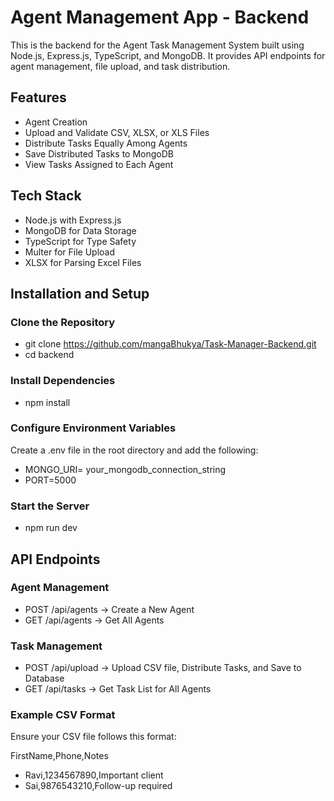 # **Agent Management App - Backend**
This is the backend for the Agent Task Management System built using Node.js, Express.js, TypeScript, and MongoDB. It provides API endpoints for agent management, file upload, and task distribution.

## Features
- Agent Creation
- Upload and Validate CSV, XLSX, or XLS Files
- Distribute Tasks Equally Among Agents
- Save Distributed Tasks to MongoDB
- View Tasks Assigned to Each Agent

## Tech Stack
- Node.js with Express.js
- MongoDB for Data Storage
- TypeScript for Type Safety
- Multer for File Upload
- XLSX for Parsing Excel Files

## Installation and Setup
### Clone the Repository
- git clone https://github.com/mangaBhukya/Task-Manager-Backend.git
- cd backend

### Install Dependencies
- npm install

### Configure Environment Variables
Create a .env file in the root directory and add the following:
- MONGO_URI= your_mongodb_connection_string
- PORT=5000

### Start the Server
- npm run dev

## API Endpoints
### Agent Management
- POST /api/agents → Create a New Agent
- GET /api/agents → Get All Agents

### Task Management
- POST /api/upload → Upload CSV file, Distribute Tasks, and Save to Database
- GET /api/tasks → Get Task List for All Agents

### Example CSV Format
Ensure your CSV file follows this format:

FirstName,Phone,Notes
- Ravi,1234567890,Important client
- Sai,9876543210,Follow-up required